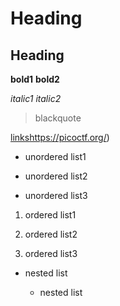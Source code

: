 # Heading

## Heading

**bold1** __bold2__

*italic1* _italic2_

> blackquote

[links](https://picoctf.org/)https://picoctf.org/)

* unordered list1

+ unordered list2

- unordered list3

1. ordered list1

2. ordered list2

3. ordered list3

* nested list

   * nested list


